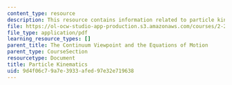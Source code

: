 ```yaml
---
content_type: resource
description: This resource contains information related to particle kinematics.
file: https://ol-ocw-studio-app-production.s3.amazonaws.com/courses/2-25-advanced-fluid-mechanics-fall-2013/9d4f06c79a7e3933afed97e32e719638_MIT2_25F13_Part_Kinemat.pdf
file_type: application/pdf
learning_resource_types: []
parent_title: The Continuum Viewpoint and the Equations of Motion
parent_type: CourseSection
resourcetype: Document
title: Particle Kinematics
uid: 9d4f06c7-9a7e-3933-afed-97e32e719638
---
```

